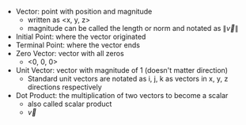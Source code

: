 - Vector: point with position and magnitude
	- written as <x, y, z>
	- magnitude can be called the length or norm and notated as $\|\overrightarrow{v}\|$
- Initial Point: where the vector originated
- Terminal Point: where the vector ends
- Zero Vector: vector with all zeros
	- <0, 0, 0>
- Unit Vector: vector with magnitude of 1 (doesn't matter direction)
	- Standard unit vectors are notated as i, j, k as vectors in x, y, z directions respectively
- Dot Product: the multiplication of two vectors to become a scalar
	- also called scalar product
	- $\overrightarrow{v}$